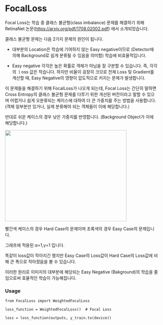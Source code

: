 # FocalLoss

Focal Loss는 학습 중 클래스 불균형(class imbalance) 문제를 해결하기 위해 RetinaNet 논문(https://arxiv.org/pdf/1708.02002.pdf) 에서 소개되었습니다.

클래스 불균형 문제는 다음 2가지 문제의 원인이 됩니다.

+ 대부분의 Location은 학습에 기여하지 않는 Easy negative이므로 (Detector에 의해 Background로 쉽게 분류될 수 있음을 의미함) 학습에 비효율적입니다.

+ Easy negative 각각은 높은 확률로 객체가 아님을 잘 구분할 수 있습니다. 즉, 각각의 ㅣoss 값은 작습니다. 하지만 비율이 굉장히 크므로 전체 Loss 및 Gradient를 계산할 때, Easy Negative의 영향이 압도적으로 커지는 문제가 발생합니다.

이 문제들을 해결하기 위해 FocalLoss가 나오게 되는데, Focal Loss는 간단히 말하면 Cross Entropy의 클래스 불균형 문제를 다루기 위한 개선된 버전이라고 말할 수 있으며 어렵거나 쉽게 오분류되는 케이스에 대하여 더 큰 가중치를 주는 방법을 사용합니다. (객체 일부분만 있거나, 실제 분류해야 되는 객체들이 이에 해당합니다.) 

반대로 쉬운 케이스의 경우 낮은 가중치를 반영합니다. (Background Object가 이에 해당합니다.)


<img src="https://user-images.githubusercontent.com/29745280/147806849-56b0b1f0-3ad8-43c7-8021-daae15e6e427.png"  width="400" height="300"/>

빨간색 케이스의 경우 Hard Case의 문제이며 초록색의 경우 Easy Case의 문제입니다. 

그래프에 적용된 α=1,γ=1 입니다.

똑같이 loss값이 작아지긴 했지만 Easy Case의 Loss값이 Hard Case의 Loss값에 비해 큰 폭으로 작아졌음을 볼 수 있습니다.

이러한 원리로 이미지의 대부분에 해당되는 Easy Negative (Bakground)의 학습을 줄임으로써 효율적인 학습이 가능해집니다.


### Usage

    from FocalLoss import WeightedFocalLoss
  
    loss_function = WeightedFocalLoss()  # Focal Loss
  
    loss = loss_function(outputs, y_train.to(device))
